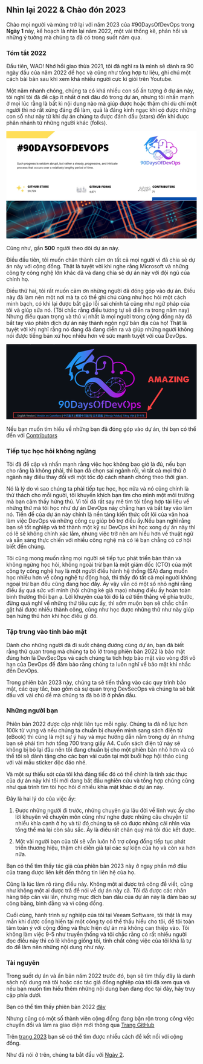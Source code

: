 ## Nhìn lại 2022 & Chào đón 2023

Chào mọi người và mừng trở lại với năm 2023 của #90DaysOfDevOps trong **Ngày 1** này, kế hoạch là nhìn lại  năm 2022, một vài thống kê, phản hồi và những ý tưởng mà chúng ta đã có trong suốt năm qua.

### Tóm tắt 2022

Đầu tiên, WAO! Nhớ hồi giao thừa 2021, tôi đã nghĩ ra là mình sẽ dành ra 90 ngày đầu của năm 2022 để học và cũng như tổng hợp tư liệu, ghi chú một cách bài bản sau khi xem khá nhiều người cực kì giỏi trên Youtube.

Một năm nhanh chóng, chúng ta có khá nhiều con số ấn tượng ở dự án này, tôi nghĩ tôi đã đề cập ít nhất ở nơi đâu đó trong dự án, nhưng tôi nhấn mạnh ở mọi lúc rằng là bất kì nội dung nào mà giúp được hoặc thậm chí dù chỉ một người thì nó rất xứng đáng để làm, quả là đáng kinh ngạc khi có được những con số như này từ khi dự án chúng ta được đánh dấu (stars) đến khi được phân nhánh từ những người khác (folks).

![day1-1](/2023/images/day01-1.jpg)

Cũng như, gần **500** người theo dõi dự án này.

Điều đầu tiên, tôi muốn chân thành cảm ơn tất cả mọi người vì đã chia sẻ dự án này với cộng đồng. Thật là tuyệt vời khi nghe rằng Microsoft và những công ty công nghệ lớn khác đã và đang chia sẻ dự án này với đội ngũ của chính họ.

Điều thứ hai, tôi rất muốn cảm ơn những người đã đóng góp vào dự án. Điều này đã làm nên một nơi mà ta có thể ghi chú cũng như học hỏi một cách minh bạch, có khi lại được bắt gặp lỗi sai chính tả cũng như ngữ pháp của tôi và giúp sửa nó. (Tôi chắc rằng điều tương tự sẽ diễn ra trong năm nay) Nhưng điều quan trọng và thú vị nhất là mọi người trong cộng đồng này đã bắt tay vào phiên dịch dự án này thành ngôn ngữ bản địa của họ! Thật là tuyệt vời khi nghĩ rằng nó đang đã đang diễn ra và giúp những người không nói được tiếng bản xứ học nhiều hơn về sức mạnh tuyệt vời của DevOps.

![day1-2](/2023/images/day01-2.png)

Nếu bạn muốn tìm hiểu về những bạn đã đóng góp vào dự án, thì bạn có thể đến với [Contributors](https://github.com/MichaelCade/90DaysOfDevOps/blob/main/Contributors.md)

### Tiếp tục học hỏi không ngừng

Tôi đã đề cập và nhấn mạnh rằng việc học không bao giờ là đủ, nếu bạn cho rằng là không phải, thì bạn đã chọn sai ngành rồi, vì tất cả mọi thứ ở ngành này điều thay đổi với một tốc độ cách nhanh chóng theo thời gian.

Nó là lý do vì sao chúng ta phải tiếp tục học, học nữa và nó cũng chính là thử thách cho mỗi người, tôi khuyến khích bạn tìm cho mình một môi trường mà bạn cảm thấy hứng thú. Vì tôi đã rất say mê tìm tòi tổng hợp tài liệu về những thứ mà tôi học như dự án DevOps này chẳng hạn và bắt tay vào làm nó. Tiền đề của dự án này chính là nền tảng kiến thức cốt lõi của văn hoá làm việc DevOps và những công cụ giúp bổ trợ điều ấy.Nếu bạn nghĩ rằng bạn sẽ tốt nghiệp và trở thành một kỹ sư DevOps khi học xong dự án này thì có lẽ sẽ không chính xác lắm, nhưng việc trở nên am hiểu hơn về thuật ngữ và sẵn sàng thực chiến với nhiều công nghệ mà có lẽ bạn chẳng có cơ hội biết đến chúng.

Tôi cũng mong muốn rằng mọi người sẽ tiếp tục phát triển bản thân và không ngừng học hỏi, không ngoài trừ bạn là một giám đốc (CTO) của một công ty công nghệ hay là một người điều hành hệ thống (SA) đang muốn học nhiều hơn về công nghệ tự động hoá, thì thấy đó tất cả mọi người không ngoại trừ bạn đều cũng đang học đấy. Ấy vậy vẫn có một số nhỏ nghĩ rằng điều ấy quá sức với mình (hội chứng kẻ giả mạo) nhưng điều ấy hoàn toàn bình thường  thôi bạn ạ. Lời khuyên của tôi đó là cứ tiến thẳng về phía trước, đừng quá nghĩ về những thứ tiêu cực ấy, thì sớm muộn bạn sẽ chắc chắn gặt hái được nhiều thành công, cũng như học được những thứ như này giúp bạn hứng thú hơn khi học điều gì đó.

### Tập trung vào tính bảo mật

Dành cho những người đã đi suốt chặng đường cùng dự án, bạn đã biết rằng thứ quan trọng mà chúng ta bỏ lỡ trong phiên bản 2022 là bảo mật đúng hơn là DevSecOps và cách chúng ta tích hợp bảo mật vào vòng đời vô hạn của DevOps để đảm bảo rằng chúng ta luôn nghĩ về bảo mật khi nhắc đến DevOps.

Trong phiên bản 2023 này, chúng ta sẽ tiến thẳng vào các quy trình bảo mật, các quy tắc, bao gồm cả sự quan trọng DevSecOps và chúng ta sẽ bắt đầu với vài chủ đề mà chúng ta đã bỏ lỡ ở phần đầu.

### Những người bạn  

Phiên bản 2022 được cập nhật liên tục mỗi ngày. Chúng ta đã nỗ lực hơn 100k từ vựng và nếu chúng ta chuẩn bị chuyển mình sang sách điện tử (eBook) thì cũng là một sự ý hay và mục hướng dẫn nằm trong dự án nhưng bạn sẽ phải tìm hơn tổng 700 trang giấy A4. Cuốn sách điện tử này sẽ không bị bỏ lại đâu nên tôi đang chuẩn bị cho một phiên bản nhỏ hơn và có thể tôi sẽ dành tặng cho các bạn vài cuốn tại một buổi họp hội thảo cùng với vài mẫu sticker độc đáo nhé.

Và một sự thiếu sót của tôi khá đáng tiếc đó có thể chính là tính xác thực của dự án này khi tôi mới đang bắt đầu nghiên cứu và tổng hợp chúng cũng như quá trình tìm tòi học hỏi ở nhiều khía mặt khác ở dự án này.

Đây là hai lý do của việc ấy:

1. Được những người đi trước, những chuyên gia lâu đời về lĩnh vực ấy cho lời khuyên về chuyên môn cũng như nghe được những câu chuyện từ nhiều khía cạnh ở họ và từ đó chúng ta sẽ có được những cái nhìn vừa tổng thể mà lại còn sâu sắc. Ấy là điều rất chân quý mà tôi đúc kết được.

2. Một vài người bạn của tôi sẽ vẫn luôn hỗ trợ cộng đồng tiếp tục phát triển thương hiệu, thậm chí diễn giả tại các sự kiện  của họ và còn xa hơn nữa.

Bạn có thể tìm thấy tác giả của phiên bản 2023 này ở ngay phần mở đầu của trang được liên kết đến thông tin liên hệ của họ.

Cũng là lúc làm rõ ràng điều này. Không một ai được trả công để viết, cũng như không một ai được trả để nói về dự án này cả. Tôi đã được các nhãn hàng tiếp cần vài lần, nhưng mục đích ban đầu của dự án này là đảm bảo sự công bằng, bình đẳng và vì cộng đồng.

Cuối cùng, hành trình sự nghiệp của tôi tại Veeam Software, tôi thật là may mắn khi được cống hiến tại một công ty có thể thấu hiểu cho tôi, để tôi toàn tâm toàn ý với cộng đồng và thực hiện dự án mà không can thiệp vào. Tôi không làm việc 9-5 như truyền thống và tôi chắc rằng có rất nhiều người đọc điều này thì có lẽ không giống tôi, tính chất công việc của tôi khá là tự do để làm nên những nội dung như này.

### Tài nguyên

Trong suốt dự án và ấn bản năm 2022 trước đó, bạn sẽ tìm thấy đây là danh sách nội dung mà tôi hoặc các tác giả đồng nghiệp của tôi đã xem qua và nếu bạn muốn tìm hiểu thêm những nội dung bạn đang đọc tại đây, hãy truy cập phía dưới.

Bạn có thể tìm thấy phiên bản 2022 [đây](https://github.com/MichaelCade/90DaysOfDevOps/blob/main/2022.md)

Nhưng cũng có một số thành viên cộng đồng đang bận rộn trong công việc chuyển đổi và làm ra giao diện mới thông qua [Trang GitHub](https://www.90daysofdevops.com/#/)

Trên [trang 2023](https://www.90daysofdevops.com/#/2023) bạn sẽ có thể tìm được nhiều cách để kết nối với cộng đồng. 

Như đã nói ở trên, chúng ta bắt đầu với [Ngày 2](day02.md).